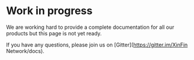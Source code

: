 # Work in progress

We are working hard to provide a complete documentation for all our products but this page is not yet ready.

If you have any questions, please join us on [Gitter](https://gitter.im/XinFin Network/docs).
